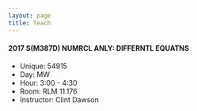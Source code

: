 ```yaml
---
layout: page
title: Teach
---
```


#### 2017 S(M387D)  NUMRCL ANLY: DIFFERNTL EQUATNS
- Unique: 54915
- Day: MW
- Hour: 3:00 - 4:30
- Room: RLM 11.176
- Instructor: Clint Dawson
